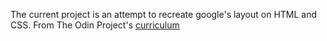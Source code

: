 The current project is an attempt to recreate google's layout on HTML and CSS.
From The Odin Project's [curriculum](http://www.theodinproject.com/courses/web-development-101/lessons/html-css)

